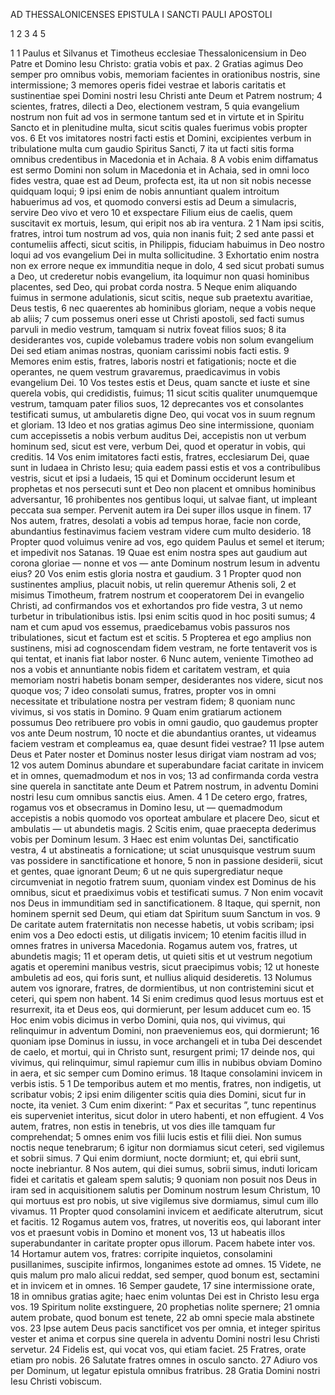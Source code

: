 AD THESSALONICENSES EPISTULA I SANCTI PAULI APOSTOLI

1 2 3 4 5

1 
1 Paulus et Silvanus et Timotheus ecclesiae Thessalonicensium in Deo Patre et Domino Iesu Christo: gratia vobis et pax.
2 Gratias agimus Deo semper pro omnibus vobis, memoriam facientes in orationibus nostris, sine intermissione;
3 memores operis fidei vestrae et laboris caritatis et sustinentiae spei Domini nostri Iesu Christi ante Deum et Patrem nostrum;
4 scientes, fratres, dilecti a Deo, electionem vestram,
5 quia evangelium nostrum non fuit ad vos in sermone tantum sed et in virtute et in Spiritu Sancto et in plenitudine multa, sicut scitis quales fuerimus vobis propter vos.
6 Et vos imitatores nostri facti estis et Domini, excipientes verbum in tribulatione multa cum gaudio Spiritus Sancti,
7 ita ut facti sitis forma omnibus credentibus in Macedonia et in Achaia.
8 A vobis enim diffamatus est sermo Domini non solum in Macedonia et in Achaia, sed in omni loco fides vestra, quae est ad Deum, profecta est, ita ut non sit nobis necesse quidquam loqui;
9 ipsi enim de nobis annuntiant qualem introitum habuerimus ad vos, et quomodo conversi estis ad Deum a simulacris, servire Deo vivo et vero
10 et exspectare Filium eius de caelis, quem suscitavit ex mortuis, Iesum, qui eripit nos ab ira ventura.
2
1 Nam ipsi scitis, fratres, introi tum nostrum ad vos, quia non inanis fuit;
2 sed ante passi et contumeliis affecti, sicut scitis, in Philippis, fiduciam habuimus in Deo nostro loqui ad vos evangelium Dei in multa sollicitudine.
3 Exhortatio enim nostra non ex errore neque ex immunditia neque in dolo,
4 sed sicut probati sumus a Deo, ut crederetur nobis evangelium, ita loquimur non quasi hominibus placentes, sed Deo, qui probat corda nostra.
5 Neque enim aliquando fuimus in sermone adulationis, sicut scitis, neque sub praetextu avaritiae, Deus testis,
6 nec quaerentes ab hominibus gloriam, neque a vobis neque ab aliis;
7 cum possemus oneri esse ut Christi apostoli, sed facti sumus parvuli in medio vestrum, tamquam si nutrix foveat filios suos;
8 ita desiderantes vos, cupide volebamus tradere vobis non solum evangelium Dei sed etiam animas nostras, quoniam carissimi nobis facti estis.
9 Memores enim estis, fratres, laboris nostri et fatigationis; nocte et die operantes, ne quem vestrum gravaremus, praedicavimus in vobis evangelium Dei.
10 Vos testes estis et Deus, quam sancte et iuste et sine querela vobis, qui credidistis, fuimus;
11 sicut scitis qualiter unumquemque vestrum, tamquam pater filios suos,
12 deprecantes vos et consolantes testificati sumus, ut ambularetis digne Deo, qui vocat vos in suum regnum et gloriam.
13 Ideo et nos gratias agimus Deo sine intermissione, quoniam cum accepissetis a nobis verbum auditus Dei, accepistis non ut verbum hominum sed, sicut est vere, verbum Dei, quod et operatur in vobis, qui creditis.
14 Vos enim imitatores facti estis, fratres, ecclesiarum Dei, quae sunt in Iudaea in Christo Iesu; quia eadem passi estis et vos a contribulibus vestris, sicut et ipsi a Iudaeis,
15 qui et Dominum occiderunt Iesum et prophetas et nos persecuti sunt et Deo non placent et omnibus hominibus adversantur,
16 prohibentes nos gentibus loqui, ut salvae fiant, ut impleant peccata sua semper. Pervenit autem ira Dei super illos usque in finem.
17 Nos autem, fratres, desolati a vobis ad tempus horae, facie non corde, abundantius festinavimus faciem vestram videre cum multo desiderio.
18 Propter quod voluimus venire ad vos, ego quidem Paulus et semel et iterum; et impedivit nos Satanas.
19 Quae est enim nostra spes aut gaudium aut corona gloriae — nonne et vos — ante Dominum nostrum Iesum in adventu eius?
20 Vos enim estis gloria nostra et gaudium.
3
1 Propter quod non sustinentes amplius, placuit nobis, ut relin queremur Athenis soli,
2 et misimus Timotheum, fratrem nostrum et cooperatorem Dei in evangelio Christi, ad confirmandos vos et exhortandos pro fide vestra,
3 ut nemo turbetur in tribulationibus istis. Ipsi enim scitis quod in hoc positi sumus;
4 nam et cum apud vos essemus, praedicebamus vobis passuros nos tribulationes, sicut et factum est et scitis.
5 Propterea et ego amplius non sustinens, misi ad cognoscendam fidem vestram, ne forte tentaverit vos is qui tentat, et inanis fiat labor noster.
6 Nunc autem, veniente Timotheo ad nos a vobis et annuntiante nobis fidem et caritatem vestram, et quia memoriam nostri habetis bonam semper, desiderantes nos videre, sicut nos quoque vos;
7 ideo consolati sumus, fratres, propter vos in omni necessitate et tribulatione nostra per vestram fidem;
8 quoniam nunc vivimus, si vos statis in Domino.
9 Quam enim gratiarum actionem possumus Deo retribuere pro vobis in omni gaudio, quo gaudemus propter vos ante Deum nostrum,
10 nocte et die abundantius orantes, ut videamus faciem vestram et compleamus ea, quae desunt fidei vestrae?
11 Ipse autem Deus et Pater noster et Dominus noster Iesus dirigat viam nostram ad vos;
12 vos autem Dominus abundare et superabundare faciat caritate in invicem et in omnes, quemadmodum et nos in vos;
13 ad confirmanda corda vestra sine querela in sanctitate ante Deum et Patrem nostrum, in adventu Domini nostri Iesu cum omnibus sanctis eius. Amen.
4
1 De cetero ergo, fratres, rogamus vos et obsecramus in Domino Iesu, ut — quemadmodum accepistis a nobis quomodo vos oporteat ambulare et placere Deo, sicut et ambulatis — ut abundetis magis.
2 Scitis enim, quae praecepta dederimus vobis per Dominum Iesum.
3 Haec est enim voluntas Dei, sanctificatio vestra,
4 ut abstineatis a fornicatione; ut sciat unusquisque vestrum suum vas possidere in sanctificatione et honore,
5 non in passione desiderii, sicut et gentes, quae ignorant Deum;
6 ut ne quis supergrediatur neque circumveniat in negotio fratrem suum, quoniam vindex est Dominus de his omnibus, sicut et praediximus vobis et testificati sumus.
7 Non enim vocavit nos Deus in immunditiam sed in sanctificationem.
8 Itaque, qui spernit, non hominem spernit sed Deum, qui etiam dat Spiritum suum Sanctum in vos.
9 De caritate autem fraternitatis non necesse habetis, ut vobis scribam; ipsi enim vos a Deo edocti estis, ut diligatis invicem;
10 etenim facitis illud in omnes fratres in universa Macedonia. Rogamus autem vos, fratres, ut abundetis magis;
11 et operam detis, ut quieti sitis et ut vestrum negotium agatis et operemini manibus vestris, sicut praecipimus vobis;
12 ut honeste ambuletis ad eos, qui foris sunt, et nullius aliquid desideretis.
13 Nolumus autem vos ignorare, fratres, de dormientibus, ut non contristemini sicut et ceteri, qui spem non habent.
14 Si enim credimus quod Iesus mortuus est et resurrexit, ita et Deus eos, qui dormierunt, per Iesum adducet cum eo.
15 Hoc enim vobis dicimus in verbo Domini, quia nos, qui vivimus, qui relinquimur in adventum Domini, non praeveniemus eos, qui dormierunt;
16 quoniam ipse Dominus in iussu, in voce archangeli et in tuba Dei descendet de caelo, et mortui, qui in Christo sunt, resurgent primi;
17 deinde nos, qui vivimus, qui relinquimur, simul rapiemur cum illis in nubibus obviam Domino in aera, et sic semper cum Domino erimus.
18 Itaque consolamini invicem in verbis istis.
5
1 De temporibus autem et mo mentis, fratres, non indigetis, ut scribatur vobis;
2 ipsi enim diligenter scitis quia dies Domini, sicut fur in nocte, ita veniet.
3 Cum enim dixerint: “ Pax et securitas ”, tunc repentinus eis superveniet interitus, sicut dolor in utero habenti, et non effugient.
4 Vos autem, fratres, non estis in tenebris, ut vos dies ille tamquam fur comprehendat;
5 omnes enim vos filii lucis estis et filii diei. Non sumus noctis neque tenebrarum;
6 igitur non dormiamus sicut ceteri, sed vigilemus et sobrii simus.
7 Qui enim dormiunt, nocte dormiunt; et, qui ebrii sunt, nocte inebriantur.
8 Nos autem, qui diei sumus, sobrii simus, induti loricam fidei et caritatis et galeam spem salutis;
9 quoniam non posuit nos Deus in iram sed in acquisitionem salutis per Dominum nostrum Iesum Christum,
10 qui mortuus est pro nobis, ut sive vigilemus sive dormiamus, simul cum illo vivamus.
11 Propter quod consolamini invicem et aedificate alterutrum, sicut et facitis.
12 Rogamus autem vos, fratres, ut noveritis eos, qui laborant inter vos et praesunt vobis in Domino et monent vos,
13 ut habeatis illos superabundanter in caritate propter opus illorum. Pacem habete inter vos.
14 Hortamur autem vos, fratres: corripite inquietos, consolamini pusillanimes, suscipite infirmos, longanimes estote ad omnes.
15 Videte, ne quis malum pro malo alicui reddat, sed semper, quod bonum est, sectamini et in invicem et in omnes.
16 Semper gaudete,
17 sine intermissione orate,
18 in omnibus gratias agite; haec enim voluntas Dei est in Christo Iesu erga vos.
19 Spiritum nolite exstinguere,
20 prophetias nolite spernere;
21 omnia autem probate, quod bonum est tenete,
22 ab omni specie mala abstinete vos.
23 Ipse autem Deus pacis sanctificet vos per omnia, et integer spiritus vester et anima et corpus sine querela in adventu Domini nostri Iesu Christi servetur.
24 Fidelis est, qui vocat vos, qui etiam faciet.
25 Fratres, orate etiam pro nobis.
26 Salutate fratres omnes in osculo sancto.
27 Adiuro vos per Dominum, ut legatur epistula omnibus fratribus.
28 Gratia Domini nostri Iesu Christi vobiscum.
